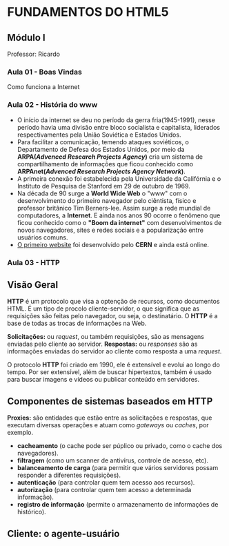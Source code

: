 # FUNDAMENTOS DO HTML5

## Módulo I

Professor: Ricardo

### Aula 01 - Boas Vindas

Como funciona a Internet

### Aula 02 - História do www

- O início da internet se deu no período da gerra fria(1945-1991), nesse período havia uma divisão entre bloco socialista e capitalista, liderados respectivamentes pela União Soviética e Estados Unidos.
- Para facilitar a comunicação, temendo ataques soviéticos, o Departamento de Defesa dos Estados Unidos, por meio da **ARPA(*Advenced Research Projects Agency*)** cria um sistema de compartilhamento de informações que ficou conhecido como **ARPAnet(*Advenced Research Projects Agency Network*)**.
- A primeira conexão foi estabelecida pela Universidade da Califórnia e o Instituto de Pesquisa de Stanford em 29 de outubro de 1969.
- Na década de 90 surge a **World Wide Web** o "www" com o desenvolvimento do primeiro navegador pelo ciêntista, físico e professor britânico Tim Berners-lee. Assim surge a rede mundial de computadores, a **Internet**. E ainda nos anos 90 ocorre o fenômeno que ficou conhecido como o **"Boom da internet"** com desenvolvimentos de novos navegadores, sites e redes sociais e a popularização entre usuários comuns.
- [O primeiro website](http://info.cern.ch/) foi desenvolvido pelo **CERN** e ainda está online.

### Aula 03 - HTTP

## **Visão Geral**

**HTTP** é um protocolo que visa a optenção de recursos, como documentos HTML. É um tipo de procolo cliente-servidor, o que significa que as requisições são feitas pelo navegador, ou seja, o destinatário. O **HTTP** é a base de todas as trocas de informações na Web.

**Solicitações:** ou *request*, ou também requisições, são as mensagens enviadas pelo cliente ao servidor.
**Respostas:** ou *responses* são as informações enviadas do servidor ao cliente como resposta a uma *request*.

O protocolo **HTTP** foi criado em 1990, ele é extensível e evolui ao longo do tempo. Por ser extensível, além de buscar hipertextos, também é usado para buscar imagens e vídeos ou publicar conteúdo em servidores.

## **Componentes de sistemas baseados em HTTP**

**Proxies:** são entidades que estão entre as solicitações e respostas, que executam diversas operações e atuam como *gateways* ou *caches*, por exemplo.

- **cacheamento** (o cache pode ser púplico ou privado, como o cache dos navegadores).
- **filtragem** (como um scanner de antivírus, controle de acesso, etc).
- **balanceamento de carga** (para permitir que vários servidores possam responder a diferentes requisições).
- **autenticação** (para controlar quem tem acesso aos recursos).
- **autorização** (para controlar quem tem acesso a determinada informação).
- **registro de informação** (permite o armazenamento de informações de histórico).

## **Cliente: o agente-usuário**
